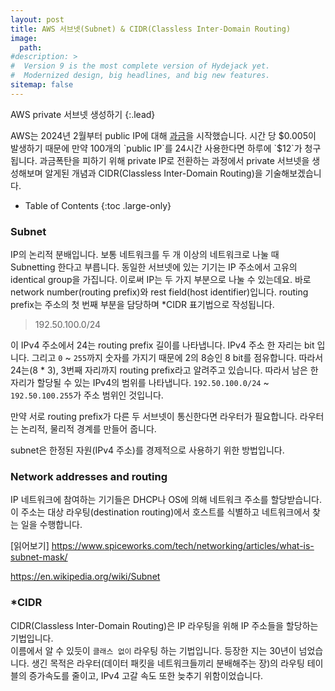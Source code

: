 ```yaml
---
layout: post
title: AWS 서브넷(Subnet) & CIDR(Classless Inter-Domain Routing)
image: 
  path: 
#description: >
#  Version 9 is the most complete version of Hydejack yet.
#  Modernized design, big headlines, and big new features.
sitemap: false
---
```


AWS private 서브넷 생성하기
{:.lead}

AWS는 2024년 2월부터 public IP에 대해 [과금](https://aws.amazon.com/ko/blogs/aws/new-aws-public-ipv4-address-charge-public-ip-insights/)을 시작했습니다.
시간 당 $0.005이 발생하기 때문에 만약 100개의 `public IP`를 24시간 사용한다면 하루에 `$12`가 청구됩니다.
과금폭탄을 피하기 위해 private IP로 전환하는 과정에서 private 서브넷을 생성해보며 알게된 개념과 CIDR(Classless Inter-Domain Routing)을 기술해보겠습니다.

- Table of Contents
{:toc .large-only}

### Subnet

IP의 논리적 분배입니다. 보통 네트워크를 두 개 이상의 네트워크로 나눌 때 Subnetting 한다고 부릅니다.
동일한 서브넷에 있는 기기는 IP 주소에서 고유의 identical group을 가집니다. 이로써 IP는 두 가지 부분으로 나눌 수 있는데요.
바로 network number(routing prefix)와 rest field(host identifier)입니다. routing prefix는 주소의 첫 번째 부분을 담당하며 *CIDR 표기법으로 작성됩니다.

> 192.50.100.0/24

이 IPv4 주소에서 24는 routing prefix 길이를 나타냅니다. IPv4 주소 한 자리는 bit 입니다. 그리고 `0` ~ `255`까지 숫자를 가지기 때문에 2의 8승인 8 bit를 점유합니다. 따라서 24는(8 * 3), 3번째 자리까지 routing prefix라고 알려주고 있습니다.
따라서 남은 한 자리가 할당될 수 있는 IPv4의 범위를 나타냅니다. `192.50.100.0/24` ~ `192.50.100.255`가 주소 범위인 것입니다.

만약 서로 routing prefix가 다른 두 서브넷이 통신한다면 라우터가 필요합니다. 라우터는 논리적, 물리적 경계를 만들어 줍니다.

subnet은 한정된 자원(IPv4 주소)를 경제적으로 사용하기 위한 방법입니다. 

### Network addresses and routing

IP 네트워크에 참여하는 기기들은 DHCP나 OS에 의해 네트워크 주소를 할당받습니다.
이 주소는 대상 라우팅(destination routing)에서 호스트를 식별하고 네트워크에서 찾는 일을 수행합니다. 

[읽어보기]
https://www.spiceworks.com/tech/networking/articles/what-is-subnet-mask/

https://en.wikipedia.org/wiki/Subnet

### *CIDR 

CIDR(Classless Inter-Domain Routing)은 IP 라우팅을 위해 IP 주소들을 할당하는 기법입니다.  
이름에서 알 수 있듯이 `클래스 없이` 라우팅 하는 기법입니다. 등장한 지는 30년이 넘었습니다.
생긴 목적은 라우터(데이터 패킷을 네트워크들끼리 분배해주는 장)의 라우팅 테이블의 증가속도를 줄이고, IPv4 고갈 속도 또한 늦추기 위함이었습니다.


